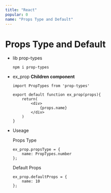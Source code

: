 ```yaml
---
title: "React"
popular: 0
name: "Props Type and Default"
---
```


# Props Type and Default

- lib prop-types

  ```
  npm i prop-types
  ```

- ex_prop **Children component**

  ```
  import PropTypes from 'prop-types'
  ```

  ```
  export default function ex_prop(props){
      return(
          <div>
              {props.name}
          </div>
      )
  }
  ```

- Useage

  Props Type

  ```
  ex_prop.propsType = {
      name: PropTypes.number
  };
  ```

  Default Props

  ```
  ex_prop.defaultProps = {
      name: 10
  };
  ```
